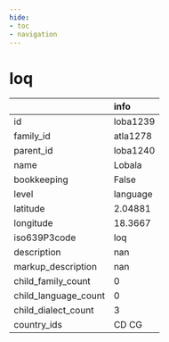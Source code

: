 ```yaml
---
hide:
- toc
- navigation
---
```

# loq
|                      | info     |
|:---------------------|:---------|
| id                   | loba1239 |
| family_id            | atla1278 |
| parent_id            | loba1240 |
| name                 | Lobala   |
| bookkeeping          | False    |
| level                | language |
| latitude             | 2.04881  |
| longitude            | 18.3667  |
| iso639P3code         | loq      |
| description          | nan      |
| markup_description   | nan      |
| child_family_count   | 0        |
| child_language_count | 0        |
| child_dialect_count  | 3        |
| country_ids          | CD CG    |